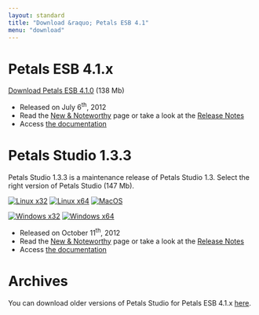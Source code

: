 ```yaml
---
layout: standard
title: "Download &raquo; Petals ESB 4.1"
menu: "download"
---
```


# Petals ESB 4.1.x

[Download Petals ESB 4.1.0](http://download.petalslink.com/petals-esb/petals-esb-distrib-4.1.0.zip "Petals ESB 4.1.0") (138 Mb)

- Released on July 6<sup>th</sup>, 2012
- Read the [New & Noteworthy](http://www.petalslink.com/en/news/latest/new-release-petals-esb-41) page or take a look at the [Release Notes](https://jira.petalslink.com/sr/jira.issueviews:searchrequest-printable/10172/SearchRequest-10172.html?tempMax=1000)
- Access [the documentation](https://doc.petalslink.com/display/petalsesb41/Petals+ESB+4.1)

# Petals Studio 1.3.3

Petals Studio 1.3.3 is a maintenance release of Petals Studio 1.3.
Select the right version of Petals Studio (147 Mb).

<a href="http://download.petalslink.com/petals-studio/Petals-Studio--1.3.3--linux.gtk.x86.zip"><img alt="Linux x32" src="/resources/images/linux_32.png" /></a>
<a href="http://download.petalslink.com/petals-studio/Petals-Studio--1.3.3--linux.gtk.x86_64.zip"><img alt="Linux x64" src="/resources/images/linux_64.png" /></a>
<a href="http://download.petalslink.com/petals-studio/Petals-Studio--1.3.3--macosx.cocoa.x86_64.zip"><img alt="MacOS" src="/resources/images/mac.png" /></a><br />

<a href="http://download.petalslink.com/petals-studio/Petals-Studio--1.3.3--win32.win32.x86.zip"><img alt="Windows x32" src="/resources/images/windows_32.png"/></a>
<a href="http://download.petalslink.com/petals-studio/Petals-Studio--1.3.3--win32.win32.x86_64.zip"><img alt="Windows x64" src="/resources/images/windows_64.png"/></a>

- Released on October 11<sup>th</sup>, 2012
- Read the [New & Noteworthy](https://doc.petalslink.com/display/petalsstudio13/New+and+Noteworthy) page or take a look at the [Release Notes](https://jira.petalslink.com/secure/ReleaseNote.jspa?projectId=10070&version=10367)
- Access [the documentation](https://doc.petalslink.com/display/petalsstudio13/Petals+Studio+1.3)

# Archives

You can download older versions of Petals Studio for Petals ESB 4.1.x [here](petals-4.1-archives.html).

